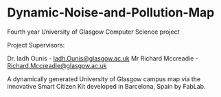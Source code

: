Dynamic-Noise-and-Pollution-Map
===============================

Fourth year University of Glasgow Computer Science project

Project Supervisors: 

  Dr. Iadh Ounis - Iadh.Ounis@glasgow.ac.uk
  Mr Richard Mccreadie - Richard.Mccreadie@glasgow.ac.uk
  
  
A dynamically generated University of Glasgow campus map via the innovative Smart Citizen Kit developed in Barcelona, Spain by FabLab.
